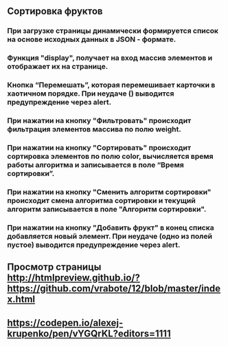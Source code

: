 ## Сортировка фруктов
### При загрузке страницы динамически формируется список на основе исходных данных в JSON - формате. 
### Функция "display", получает на вход массив элементов и отображает их на странице.
### Кнопка “Перемешать”, которая перемешивает карточки в хаотичном порядке. При неудаче () выводится предупреждение через alert.
### При нажатии на кнопку "Фильтровать" происходит фильтрация элементов массива по полю weight.
### При нажатии на кнопку "Сортировать" происходит сортировка элементов по полю color, вычисляется время работы алгоритма и записывается в поле “Время сортировки”.
### При нажатии на кнопку "Сменить алгоритм сортировки" происходит смена алгоритма сортировки и текущий алгоритм записывается в поле "Алгоритм сортировки".
### При нажатии на кнопку "Добавить фрукт" в конец списка добавляется новый элемент. При неудаче (одно из полей пустое) выводится предупреждение через alert.

## Просмотр страницы http://htmlpreview.github.io/?https://github.com/vrabote/12/blob/master/index.html
## https://codepen.io/alexej-krupenko/pen/vYGQrKL?editors=1111
